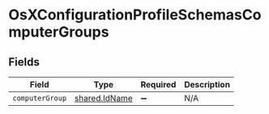 # OsXConfigurationProfileSchemasComputerGroups


## Fields

| Field                                                 | Type                                                  | Required                                              | Description                                           |
| ----------------------------------------------------- | ----------------------------------------------------- | ----------------------------------------------------- | ----------------------------------------------------- |
| `computerGroup`                                       | [shared.IdName](../../../sdk/models/shared/idname.md) | :heavy_minus_sign:                                    | N/A                                                   |